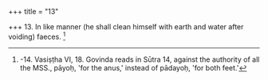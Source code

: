 +++
title = "13"

+++
13. In like manner (he shall clean himself with earth and water after voiding) faeces. [^8] 


[^8]:  -14. Vasiṣṭha VI, 18. Govinda reads in Sūtra 14, against the authority of all the MSS., pāyoḥ, 'for the anus,' instead of pādayoḥ, 'for both feet.'
